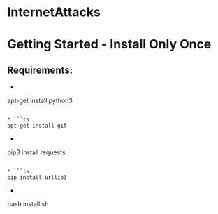 # InternetAttacks

# Getting Started - Install Only Once
## Requirements:
* ```ts
apt-get install python3
```

* ```ts
apt-get install git
``` 

* ```ts
pip3 install requests
``` 

* ```ts
pip install urllib3
``` 

* ```ts
bash install.sh
``` 
